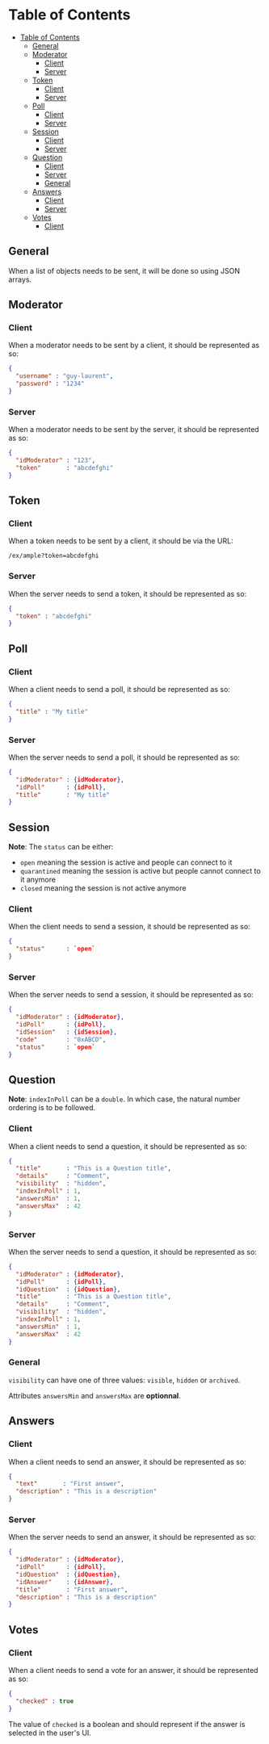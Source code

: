 # Table of Contents

- [Table of Contents](#table-of-contents)
    - [General](#general)
    - [Moderator](#moderator)
        - [Client](#client)
        - [Server](#server)
    - [Token](#token)
        - [Client](#client-1)
        - [Server](#server-1)
    - [Poll](#poll)
        - [Client](#client-2)
        - [Server](#server-2)
    - [Session](#session)
        - [Client](#client-3)
        - [Server](#server-3)
    - [Question](#question)
        - [Client](#client-4)
        - [Server](#server-4)
        - [General](#general-1)
    - [Answers](#answers)
        - [Client](#client-5)
        - [Server](#server-5)
    - [Votes](#votes)
        - [Client](#client-6)

## General
When a list of objects needs to be sent, it will be done so using JSON arrays.

## Moderator
### Client
When a moderator needs to be sent by a client, it should be represented as so:

```json
{
  "username" : "guy-laurent",
  "password" : "1234"
}
```

### Server
When a moderator needs to be sent by the server, it should be represented as so:

```json
{
  "idModerator" : "123",
  "token"       : "abcdefghi"
}
```

## Token
### Client
When a token needs to be sent by a client, it should be via the URL:

`/ex/ample?token=abcdefghi`

### Server
When the server needs to send a token, it should be represented as so:

```json
{
  "token" : "abcdefghi"
}
```

## Poll
### Client
When a client needs to send a poll, it should be represented as so:
```json
{
  "title" : "My title"
}
```

### Server
When the server needs to send a poll, it should be represented as so:
```json
{
  "idModerator" : {idModerator},
  "idPoll"      : {idPoll},
  "title"       : "My title"
}
```

## Session
**Note**: The `status` can be either:

* `open` meaning the session is active and people can connect to it
* `quarantined` meaning the session is active but people cannot connect to it anymore
* `closed` meaning the session is not active anymore

### Client
When the client needs to send a session, it should be represented as so:

```json
{
  "status"      : `open`
}
```
### Server
When the server needs to send a session, it should be represented as so:

```json
{
  "idModerator" : {idModerator},
  "idPoll"      : {idPoll},
  "idSession"   : {idSession},
  "code"        : "0xABCD",
  "status"      : `open`
}
```

## Question
**Note**: `indexInPoll` can be a `double`. In which case, the natural number ordering
is to be followed.

### Client
When a client needs to send a question, it should be represented as so:

```json
{
  "title"       : "This is a Question title",
  "details"     : "Comment",
  "visibility"  : "hidden",
  "indexInPoll" : 1,
  "answersMin"  : 1,
  "answersMax"  : 42
}
```

### Server
When the server needs to send a question, it should be represented as so:

```json
{
  "idModerator" : {idModerator},
  "idPoll"      : {idPoll},
  "idQuestion"  : {idQuestion},
  "title"       : "This is a Question title",
  "details"     : "Comment",
  "visibility"  : "hidden",
  "indexInPoll" : 1,
  "answersMin"  : 1,
  "answersMax"  : 42
}
```
### General

`visibility` can have one of three values: `visible`, `hidden` or `archived`.

Attributes `answersMin` and `answersMax` are __optionnal__.

## Answers
### Client
When a client needs to send an answer, it should be represented as so:
```json
{
  "text"       : "First answer",
  "description" : "This is a description"
}
```
### Server
When the server needs to send an answer, it should be represented as so:

```json
{
  "idModerator" : {idModerator},
  "idPoll"      : {idPoll},
  "idQuestion"  : {idQuestion},
  "idAnswer"    : {idAnswer},
  "title"       : "First answer",
  "description" : "This is a description"
}
```

## Votes
### Client
When a client needs to send a vote for an answer, it should be represented as so:

```json
{
  "checked" : true
}
```

The value of `checked` is a boolean and should represent if the answer is selected in the user's UI.
